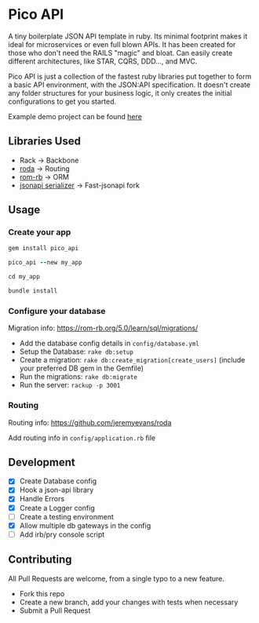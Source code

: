 # Pico API

A tiny boilerplate JSON API template in ruby. Its minimal footprint makes it ideal for microservices or even full blown APIs.
It has been created for those who don't need the RAILS "magic" and bloat. Can easily create different architectures, like STAR, CQRS, DDD..., and MVC.

Pico API is just a collection of the fastest ruby libraries put together to form a basic API environment, with the JSON:API specification. It doesn't create any folder structures for your business logic, it only creates the initial configurations to get you started.

Example demo project can be found [here](https://github.com/alexavlonitis/pico_api_example)

## Libraries Used

- Rack -> Backbone
- [roda](https://github.com/jeremyevans/roda) -> Routing
- [rom-rb](https://github.com/rom-rb/rom) -> ORM
- [jsonapi serializer](https://github.com/jsonapi-serializer/jsonapi-serializer) -> Fast-jsonapi fork

## Usage

### Create your app

```ruby
gem install pico_api

pico_api --new my_app

cd my_app

bundle install
```

### Configure your database

Migration info: https://rom-rb.org/5.0/learn/sql/migrations/

- Add the database config details in `config/database.yml`
- Setup the Database: `rake db:setup`
- Create a migration: `rake db:create_migration[create_users]` (include your preferred DB gem in the Gemfile)
- Run the migrations: `rake db:migrate`
- Run the server:     `rackup -p 3001`

### Routing

Routing info: https://github.com/jeremyevans/roda 

Add routing info in `config/application.rb` file 

## Development
- [x] Create Database config
- [x] Hook a json-api library
- [x] Handle Errors
- [x] Create a Logger config
- [ ] Create a testing environment
- [x] Allow multiple db gateways in the config
- [ ] Add irb/pry console script

## Contributing

All Pull Requests are welcome, from a single typo to a new feature.

- Fork this repo
- Create a new branch, add your changes with tests when necessary
- Submit a Pull Request
